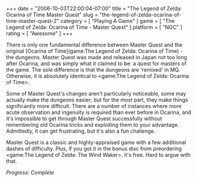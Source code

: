 +++
date = "2006-10-03T22:00:04-07:00"
title = "The Legend of Zelda: Ocarina of Time Master Quest"
slug = "the-legend-of-zelda-ocarina-of-time-master-quest-2"
category = [ "Playing A Game" ]
game = [ "The Legend of Zelda: Ocarina of Time - Master Quest" ]
platform = [ "NGC" ]
rating = [ "Awesome" ]
+++

There is only one fundamental difference between Master Quest and the original [Ocarina of Time](game:The Legend of Zelda: Ocarina of Time) - the dungeons. Master Quest was made and released in Japan not too long after Ocarina, and was simply what it claimed to be: a quest for masters of the game. The sole difference is that the dungeons are 'remixed' in MQ. Otherwise, it is absolutely identical to <game:The Legend of Zelda: Ocarina of Time>.

Some of Master Quest's changes aren't particularly noticeable, some may actually make the dungeons easier; but for the most part, they make things significantly more difficult. There are a number of instances where more acute observation and ingenuity is required than ever before in Ocarina, and it's impossible to get through Master Quest successfully without remembering old Ocarina tricks and exploiting them to your advantage. Admittedly, it can get frustrating, but it's also a fun challenge.

Master Quest is a classic and highly-appraised game with a few additional dashes of difficulty. Plus, if you got it in the bonus disc from preordering <game:The Legend of Zelda: The Wind Waker>, it's free. Hard to argue with that.

<i>Progress: Complete</i>